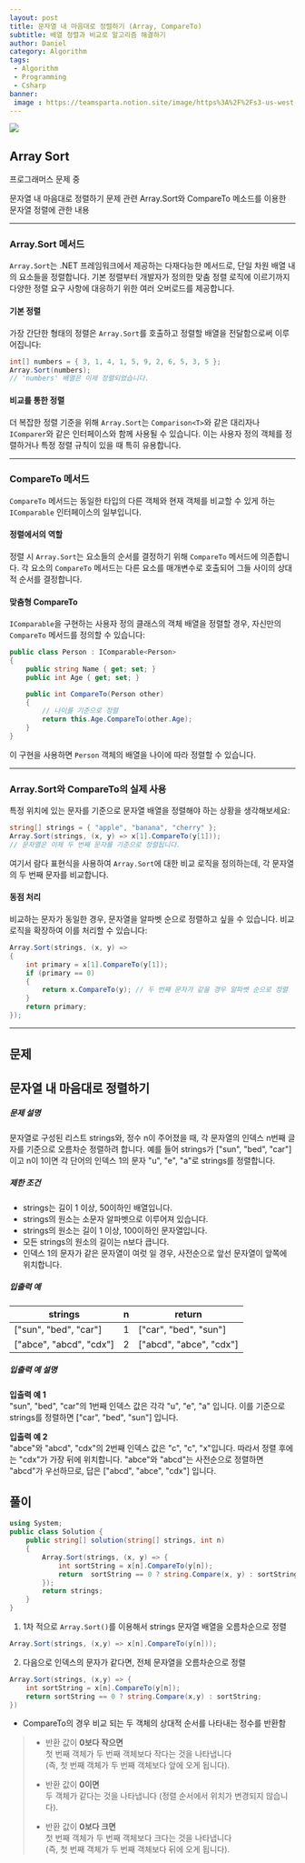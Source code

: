 ```yaml
---
layout: post
title: 문자열 내 마음대로 정렬하기 (Array, CompareTo)
subtitle: 배열 정렬과 비교로 알고리즘 해결하기
author: Daniel
category: Algorithm
tags: 
 - Algorithm
 - Programming
 - Csharp
banner:
 image : https://teamsparta.notion.site/image/https%3A%2F%2Fs3-us-west-2.amazonaws.com%2Fsecure.notion-static.com%2Fb260cae4-a3d0-448b-be5d-7486d5925148%2F34.png?table=block&id=9e7562fc-62db-4d05-bb21-4e95a2e04542&spaceId=83c75a39-3aba-4ba4-a792-7aefe4b07895&width=2000&userId=&cache=v2
---
```


![](https://teamsparta.notion.site/image/https%3A%2F%2Fs3-us-west-2.amazonaws.com%2Fsecure.notion-static.com%2Fb260cae4-a3d0-448b-be5d-7486d5925148%2F34.png?table=block&id=9e7562fc-62db-4d05-bb21-4e95a2e04542&spaceId=83c75a39-3aba-4ba4-a792-7aefe4b07895&width=2000&userId=&cache=v2)

## Array Sort

프로그래머스 문제 중

문자열 내 마음대로 정렬하기 문제 관련 Array.Sort와 CompareTo 메소드를 이용한 문자열 정렬에 관한 내용

---

### Array.Sort 메서드

`Array.Sort`는 .NET 프레임워크에서 제공하는 다재다능한 메서드로, 단일 차원 배열 내의 요소들을 정렬합니다. 기본 정렬부터 개발자가 정의한 맞춤 정렬 로직에 이르기까지 다양한 정렬 요구 사항에 대응하기 위한 여러 오버로드를 제공합니다.

#### 기본 정렬

가장 간단한 형태의 정렬은 `Array.Sort`를 호출하고 정렬할 배열을 전달함으로써 이루어집니다:

```csharp
int[] numbers = { 3, 1, 4, 1, 5, 9, 2, 6, 5, 3, 5 };
Array.Sort(numbers);
// 'numbers' 배열은 이제 정렬되었습니다.
```

#### 비교를 통한 정렬

더 복잡한 정렬 기준을 위해 `Array.Sort`는 `Comparison<T>`와 같은 대리자나 `IComparer`와 같은 인터페이스와 함께 사용될 수 있습니다. 이는 사용자 정의 객체를 정렬하거나 특정 정렬 규칙이 있을 때 특히 유용합니다.

---

### CompareTo 메서드

`CompareTo` 메서드는 동일한 타입의 다른 객체와 현재 객체를 비교할 수 있게 하는 `IComparable` 인터페이스의 일부입니다.

#### 정렬에서의 역할

정렬 시 `Array.Sort`는 요소들의 순서를 결정하기 위해 `CompareTo` 메서드에 의존합니다. 각 요소의 `CompareTo` 메서드는 다른 요소를 매개변수로 호출되어 그들 사이의 상대적 순서를 결정합니다.

#### 맞춤형 CompareTo

`IComparable`을 구현하는 사용자 정의 클래스의 객체 배열을 정렬할 경우, 자신만의 `CompareTo` 메서드를 정의할 수 있습니다:

```csharp
public class Person : IComparable<Person>
{
    public string Name { get; set; }
    public int Age { get; set; }

    public int CompareTo(Person other)
    {
        // 나이를 기준으로 정렬
        return this.Age.CompareTo(other.Age);
    }
}
```

이 구현을 사용하면 `Person` 객체의 배열을 나이에 따라 정렬할 수 있습니다.

---

### Array.Sort와 CompareTo의 실제 사용

특정 위치에 있는 문자를 기준으로 문자열 배열을 정렬해야 하는 상황을 생각해보세요:

```csharp
string[] strings = { "apple", "banana", "cherry" };
Array.Sort(strings, (x, y) => x[1].CompareTo(y[1]));
// 문자열은 이제 두 번째 문자를 기준으로 정렬됩니다.
```

여기서 람다 표현식을 사용하여 `Array.Sort`에 대한 비교 로직을 정의하는데, 각 문자열의 두 번째 문자를 비교합니다.

#### 동점 처리

비교하는 문자가 동일한 경우, 문자열을 알파벳 순으로 정렬하고 싶을 수 있습니다. 비교 로직을 확장하여 이를 처리할 수 있습니다:

```csharp
Array.Sort(strings, (x, y) =>
{
    int primary = x[1].CompareTo(y[1]);
    if (primary == 0)
    {
        return x.CompareTo(y); // 두 번째 문자가 같을 경우 알파벳 순으로 정렬
    }
    return primary;
});
```

---

문제
--

## 문자열 내 마음대로 정렬하기
##### 문제 설명

문자열로 구성된 리스트 strings와, 정수 n이 주어졌을 때, 각 문자열의 인덱스 n번째 글자를 기준으로 오름차순 정렬하려 합니다. 예를 들어 strings가 ["sun", "bed", "car"]이고 n이 1이면 각 단어의 인덱스 1의 문자 "u", "e", "a"로 strings를 정렬합니다.

##### 제한 조건

- strings는 길이 1 이상, 50이하인 배열입니다.
- strings의 원소는 소문자 알파벳으로 이루어져 있습니다.
- strings의 원소는 길이 1 이상, 100이하인 문자열입니다.
- 모든 strings의 원소의 길이는 n보다 큽니다.
- 인덱스 1의 문자가 같은 문자열이 여럿 일 경우, 사전순으로 앞선 문자열이 앞쪽에 위치합니다.

##### 입출력 예

|strings|n|return|
|---|---|---|
|["sun", "bed", "car"]|1|["car", "bed", "sun"]|
|["abce", "abcd", "cdx"]|2|["abcd", "abce", "cdx"]|

##### 입출력 예 설명

**입출력 예 1**  
"sun", "bed", "car"의 1번째 인덱스 값은 각각 "u", "e", "a" 입니다. 이를 기준으로 strings를 정렬하면 ["car", "bed", "sun"] 입니다.

**입출력 예 2**  
"abce"와 "abcd", "cdx"의 2번째 인덱스 값은 "c", "c", "x"입니다. 따라서 정렬 후에는 "cdx"가 가장 뒤에 위치합니다. "abce"와 "abcd"는 사전순으로 정렬하면 "abcd"가 우선하므로, 답은 ["abcd", "abce", "cdx"] 입니다.

## 풀이

```csharp
using System;
public class Solution {
    public string[] solution(string[] strings, int n) 
    {
        Array.Sort(strings, (x, y) => {
            int sortString = x[n].CompareTo(y[n]);
            return  sortString == 0 ? string.Compare(x, y) : sortString;
        });
        return strings;
    }
}
```

1. 1차 적으로 `Array.Sort()`를 이용해서 strings 문자열 배열을 오름차순으로 정렬

```csharp
Array.Sort(strings, (x,y) => x[n].CompareTo(y[n]));
```

2. 다음으로 인덱스의 문자가 같다면, 전체 문자열을 오름차순으로 정렬

```csharp
Array.Sort(strings, (x,y) => {
	int sortString = x[n].CompareTo(y[n]);
	return sortString == 0 ? string.Compare(x,y) : sortString;
})
```

- CompareTo의 경우 비교 되는 두 객체의 상대적 순서를 나타내는 정수를 반환함

>- 반환 값이 **0보다 작으면** <br>첫 번째 객체가 두 번째 객체보다 작다는 것을 나타냅니다 <br>(즉, 첫 번째 객체가 두 번째 객체보다 앞에 오게 됩니다).
>
>- 반환 값이 **0이면**<br> 두 객체가 같다는 것을 나타냅니다 (정렬 순서에서 위치가 변경되지 않습니다).
>
>- 반환 값이 **0보다 크면**<br> 첫 번째 객체가 두 번째 객체보다 크다는 것을 나타냅니다 <br>(즉, 첫 번째 객체가 두 번째 객체보다 뒤에 오게 됩니다).